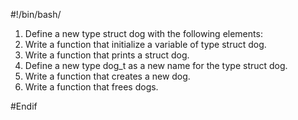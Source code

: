 #!/bin/bash/

1. Define a new type struct dog with the following elements:
2. Write a function that initialize a variable of type struct dog.
3. Write a function that prints a struct dog.
4. Define a new type dog_t as a new name for the type struct dog.
5. Write a function that creates a new dog.
6. Write a function that frees dogs.

#Endif
